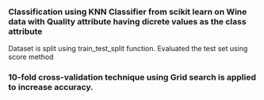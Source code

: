 ### Classification using KNN Classifier from scikit learn on Wine data with Quality attribute having dicrete values as the class attribute
Dataset is split using train_test_split function. 
Evaluated the test set using score method
### 10-fold cross-validation technique using Grid search is applied to increase accuracy.
